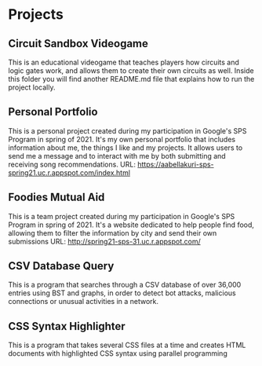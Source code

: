 # Projects
## Circuit Sandbox Videogame
This is an educational videogame that teaches players how circuits and logic gates work, and allows them to create their own circuits as well. Inside this folder you will find another README.md file that explains how to run the project locally.

## Personal Portfolio
This is a personal project created during my participation in Google's SPS Program in spring of 2021. It's my own personal portfolio that includes information about me, the things I like and my projects. It allows users to send me a message and to interact with me by both submitting and receiving song recommendations.
URL: https://aabellakuri-sps-spring21.uc.r.appspot.com/index.html

## Foodies Mutual Aid
This is a team project created during my participation in Google's SPS Program in spring of 2021. It's a website dedicated to help people find food, allowing them to filter the information by city and send their own submissions
URL: http://spring21-sps-31.uc.r.appspot.com/

## CSV Database Query
This is a program that searches through a CSV database of over 36,000 entries using BST and graphs, in order to detect bot attacks, malicious connections or unusual activities in a network. 

## CSS Syntax Highlighter
This is a program that takes several CSS files at a time and creates HTML documents with highlighted CSS syntax using parallel programming
